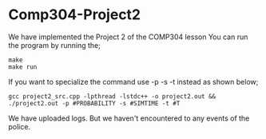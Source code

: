 # Comp304-Project2
We have implemented the Project 2 of the COMP304 lesson
You can run the program by running the;
```
make
make run
```
If you want to specialize the command use -p -s -t instead as shown below;

```
gcc project2_src.cpp -lpthread -lstdc++ -o project2.out && ./project2.out -p #PROBABILITY -s #SIMTIME -t #T
```
We have uploaded logs. But we haven't encountered to any events of the police. 

